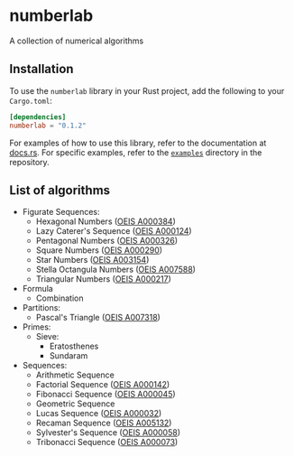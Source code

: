 # numberlab

A collection of numerical algorithms

## Installation

To use the `numberlab` library in your Rust project, add the following to your `Cargo.toml`:

```toml
[dependencies]
numberlab = "0.1.2"
```

For examples of how to use this library, refer to the documentation at [docs.rs](https://docs.rs/numberlab).
For specific examples, refer to the [`examples`](./examples) directory in the repository.

## List of algorithms

- Figurate Sequences:
    - Hexagonal Numbers ([OEIS A000384](https://oeis.org/A000384))
    - Lazy Caterer's Sequence ([OEIS A000124](https://oeis.org/A000124))
    - Pentagonal Numbers ([OEIS A000326](https://oeis.org/A000326))
    - Square Numbers ([OEIS A000290](https://oeis.org/A000290))
    - Star Numbers ([OEIS A003154](https://oeis.org/A003154))
    - Stella Octangula Numbers ([OEIS A007588](https://oeis.org/A007588))
    - Triangular Numbers ([OEIS A000217](https://oeis.org/A000217))
- Formula
    - Combination
- Partitions:
    - Pascal's Triangle ([OEIS A007318](https://oeis.org/A007318))
- Primes:
    - Sieve:
        - Eratosthenes
        - Sundaram
- Sequences:
    - Arithmetic Sequence
    - Factorial Sequence ([OEIS A000142](https://oeis.org/A000142))
    - Fibonacci Sequence ([OEIS A000045](https://oeis.org/A000045))
    - Geometric Sequence
    - Lucas Sequence ([OEIS A000032](https://oeis.org/A000032))
    - Recaman Sequence ([OEIS A005132](https://oeis.org/A005132))
    - Sylvester's Sequence ([OEIS A000058](https://oeis.org/A000058))
    - Tribonacci Sequence ([OEIS A000073](https://oeis.org/A000073))
